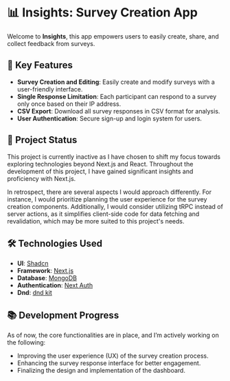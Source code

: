 # 📊 Insights: Survey Creation App

Welcome to **Insights**, this app empowers users to easily create, share, and collect feedback from surveys.

## 🚀 Key Features

- **Survey Creation and Editing**: Easily create and modify surveys with a user-friendly interface.
- **Single Response Limitation**: Each participant can respond to a survey only once based on their IP address.
- **CSV Export**: Download all survey responses in CSV format for analysis.
- **User Authentication**: Secure sign-up and login system for users.

## 🌟 Project Status

This project is currently inactive as I have chosen to shift my focus towards exploring technologies beyond Next.js and React. Throughout the development of this project, I have gained significant insights and proficiency with Next.js.

In retrospect, there are several aspects I would approach differently. For instance, I would prioritize planning the user experience for the survey creation components. Additionally, I would consider utilizing tRPC instead of server actions, as it simplifies client-side code for data fetching and revalidation, which may be more suited to this project's needs.

## 🛠️ Technologies Used

- **UI**: [Shadcn](https://ui.shadcn.com/)
- **Framework**: [Next.js](https://nextjs.org/)
- **Database**: [MongoDB](https://www.mongodb.com/)
- **Authentication**: [Next Auth](https://next-auth.js.org/)
- **Dnd**: [dnd kit](https://dndkit.com/)

## 📚 Development Progress

As of now, the core functionalities are in place, and I’m actively working on the following:

- Improving the user experience (UX) of the survey creation process.
- Enhancing the survey response interface for better engagement.
- Finalizing the design and implementation of the dashboard.

